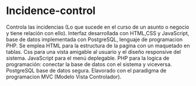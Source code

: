 # Incidence-control
Controla las incidencias (Lo que sucede en el curso de un asunto o negocio y tiene relación con ello). Interfaz desarrollada con HTML,CSS y JavaScript, base de datos implementada con PostgreSQL, lenguaje de programacion PHP. Se emplea HTML para la estructura de la pagina con un maquetado en tablas. Css para una vista amigable al usuario y el diseño responsive del sistema. JavaScript para el menú deplegable. PHP para la logica de programación: conectar la base de datos con el sistema y viceversa. PostgreSQL base de datos segura. Elavorado con el paradigma de programacion MVC (Modelo Vista Controlador).
